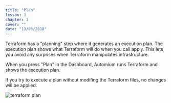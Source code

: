 ```yaml
---
title: "Plan"
lesson: 3
chapter: 1
cover: ""
date: "13/03/2018"
---
```


Terraform has a "planning" step where it generates an execution plan. The execution plan shows what Terraform will do when you call apply. This lets you avoid any surprises when Terraform manipulates infrastructure.

When you press "Plan" in the Dashboard, Automium runs Terraform and shows the execution plan. 

If you try to execute a plan without modifing the Terraform files, no changes will be applied. 

![terraform plan](/images/plan.png "Terraform plan")

